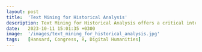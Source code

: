 ```yaml
---
layout: post
title:  'Text Mining for Historical Analysis'
description: Text Mining for Historical Analysis offers a critical intervention into the evolving field of digital history. It introduces "computational historical thinking"-a mode of thinking that explores the epistemological entanglements between computation, theory, and historical analysis, emphasizing how computational procedures actively shape the questions we ask and the meanings we derive from data. Through sustained engagement with historical corpora—such as the 19th-century Hansard debates and contemporary U.S. Congressional Records—this book demonstrates how to attend to both structure and semantics, thus reimagining the relationship between computation and historical knowledge in the digital age.
date:   2023-10-11 15:01:35 +0300
image:  '/images/text_mining_for_historical_analysis.jpg'
tags:   [Hansard, Congress, R, Digital Humanities]
---
```

